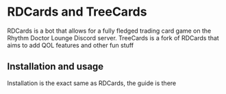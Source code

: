 # RDCards and TreeCards

RDCards is a bot that allows for a fully fledged trading card game on the Rhythm Doctor Lounge Discord server.
TreeCards is a fork of RDCards that aims to add QOL features and other fun stuff

## Installation and usage

Installation is the exact same as RDCards, the guide is there
